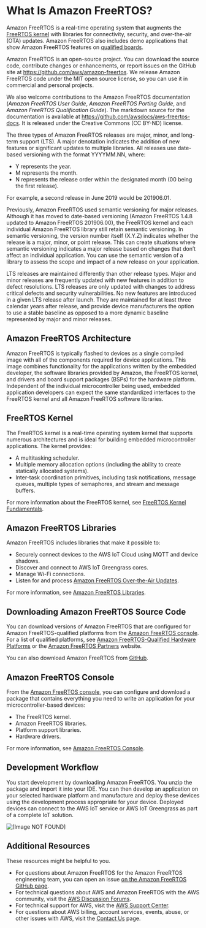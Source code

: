# What Is Amazon FreeRTOS?<a name="what-is-amazon-freertos"></a>

Amazon FreeRTOS is a real\-time operating system that augments the [ FreeRTOS kernel](https://freertos.org/index.html) with libraries for connectivity, security, and over\-the\-air \(OTA\) updates\. Amazon FreeRTOS also includes demo applications that show Amazon FreeRTOS features on [qualified boards](https://devices.amazonaws.com/search?page=1&sv=freertos)\.

Amazon FreeRTOS is an open\-source project\. You can download the source code, contribute changes or enhancements, or report issues on the GitHub site at [ https://github\.com/aws/amazon\-freertos](https://github.com/aws/amazon-freertos)\. We release Amazon FreeRTOS code under the MIT open source license, so you can use it in commercial and personal projects\.

We also welcome contributions to the Amazon FreeRTOS documentation \(*Amazon FreeRTOS User Guide*, *Amazon FreeRTOS Porting Guide*, and *Amazon FreeRTOS Qualification Guide*\)\. The markdown source for the documentation is available at [https://github\.com/awsdocs/aws\-freertos\-docs](https://github.com/awsdocs/aws-freertos-docs)\. It is released under the Creative Commons \(CC BY\-ND\) license\.

The three types of Amazon FreeRTOS releases are major, minor, and long\-term support \(LTS\)\. A major denotation indicates the addition of new features or significant updates to multiple libraries\. All releases use date\-based versioning with the format YYYYMM\.NN, where:
+ Y represents the year\.
+ M represents the month\.
+ N represents the release order within the designated month \(00 being the first release\)\.

For example, a second release in June 2019 would be 201906\.01\. 

Previously, Amazon FreeRTOS used semantic versioning for major releases\. Although it has moved to date\-based versioning \(Amazon FreeRTOS 1\.4\.8 updated to Amazon FreeRTOS 201906\.00\), the FreeRTOS kernel and each individual Amazon FreeRTOS library still retain semantic versioning\. In semantic versioning, the version number itself \(X\.Y\.Z\) indicates whether the release is a major, minor, or point release\. This can create situations where semantic versioning indicates a major release based on changes that don’t affect an individual application\. You can use the semantic version of a library to assess the scope and impact of a new release on your application\.

LTS releases are maintained differently than other release types\. Major and minor releases are frequently updated with new features in addition to defect resolutions\. LTS releases are only updated with changes to address critical defects and security vulnerabilities\. No new features are introduced in a given LTS release after launch\. They are maintained for at least three calendar years after release, and provide device manufacturers the option to use a stable baseline as opposed to a more dynamic baseline represented by major and minor releases\.

## Amazon FreeRTOS Architecture<a name="freertos-architecture"></a>

Amazon FreeRTOS is typically flashed to devices as a single compiled image with all of the components required for device applications\. This image combines functionality for the applications written by the embedded developer, the software libraries provided by Amazon, the FreeRTOS kernel, and drivers and board support packages \(BSPs\) for the hardware platform\. Independent of the individual microcontroller being used, embedded application developers can expect the same standardized interfaces to the FreeRTOS kernel and all Amazon FreeRTOS software libraries\.



## FreeRTOS Kernel<a name="freertos-kernel"></a>

The FreeRTOS kernel is a real\-time operating system kernel that supports numerous architectures and is ideal for building embedded microcontroller applications\. The kernel provides:
+ A multitasking scheduler\.
+ Multiple memory allocation options \(including the ability to create statically allocated systems\)\.
+ Inter\-task coordination primitives, including task notifications, message queues, multiple types of semaphores, and stream and message buffers\.

For more information about the FreeRTOS kernel, see [FreeRTOS Kernel Fundamentals](dev-guide-freertos-kernel.md)\.

## Amazon FreeRTOS Libraries<a name="freertos-libraries"></a>

Amazon FreeRTOS includes libraries that make it possible to:
+ Securely connect devices to the AWS IoT Cloud using MQTT and device shadows\.
+ Discover and connect to AWS IoT Greengrass cores\.
+ Manage Wi\-Fi connections\.
+ Listen for and process [Amazon FreeRTOS Over\-the\-Air Updates](freertos-ota-dev.md)\.

For more information, see [Amazon FreeRTOS Libraries](https://docs.aws.amazon.com/freertos/latest/userguide/dev-guide-freertos-libraries.html)\.

## Downloading Amazon FreeRTOS Source Code<a name="freertos-mds-projects-github"></a>

You can download versions of Amazon FreeRTOS that are configured for Amazon FreeRTOS\-qualified platforms from the [Amazon FreeRTOS console](https://console.aws.amazon.com/freertos)\. For a list of qualified platforms, see [Amazon FreeRTOS\-Qualified Hardware Platforms](freertos-hardware.md) or the [Amazon FreeRTOS Partners](https://aws.amazon.com/freertos/partners/) website\.

You can also download Amazon FreeRTOS from [GitHub](https://github.com/aws/amazon-freertos)\.

## Amazon FreeRTOS Console<a name="freertos-console"></a>

From the [Amazon FreeRTOS console](https://console.aws.amazon.com/freertos), you can configure and download a package that contains everything you need to write an application for your microcontroller\-based devices:
+ The FreeRTOS kernel\.
+ Amazon FreeRTOS libraries\.
+ Platform support libraries\.
+ Hardware drivers\.

For more information, see [Amazon FreeRTOS Console](freertos-ocw.md)\.

## Development Workflow<a name="development-workflow"></a>

You start development by downloading Amazon FreeRTOS\. You unzip the package and import it into your IDE\. You can then develop an application on your selected hardware platform and manufacture and deploy these devices using the development process appropriate for your device\. Deployed devices can connect to the AWS IoT service or AWS IoT Greengrass as part of a complete IoT solution\.

![\[Image NOT FOUND\]](http://docs.aws.amazon.com/freertos/latest/userguide/images/afr-getting-started-workflow.png)

## Additional Resources<a name="resources"></a>

These resources might be helpful to you\.
+ For questions about Amazon FreeRTOS for the Amazon FreeRTOS engineering team, you can open an issue [on the Amazon FreeRTOS GitHub page](https://github.com/aws/amazon-freertos/issues)\.
+ For technical questions about AWS and Amazon FreeRTOS with the AWS community, visit the [AWS Discussion Forums](https://forums.aws.amazon.com/)\.
+ For technical support for AWS, visit the [AWS Support Center](https://aws.amazon.com/support)\.
+ For questions about AWS billing, account services, events, abuse, or other issues with AWS, visit the [Contact Us](https://aws.amazon.com/contact-us/) page\.